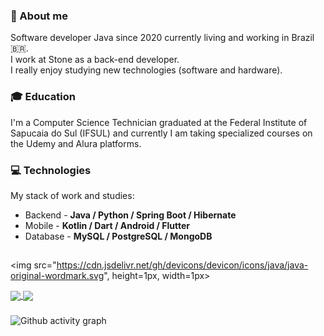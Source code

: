 ### 👤 About me
 Software developer Java since 2020 currently living and working in Brazil 🇧🇷.  
 I work at Stone as a back-end developer.<br>
 I really enjoy studying new technologies (software and hardware).<br>
 
 ### 🎓 Education  
  I'm a Computer Science Technician graduated at the Federal Institute of Sapucaia do Sul (IFSUL) and currently I am taking specialized courses on the Udemy and Alura platforms.
  
 ### 💻 Technologies
 My stack of work and studies:

- Backend - **Java / Python / Spring Boot / Hibernate**
- Mobile - **Kotlin / Dart / Android / Flutter**
- Database - **MySQL / PostgreSQL / MongoDB**

##
<img src="https://cdn.jsdelivr.net/gh/devicons/devicon/icons/java/java-original-wordmark.svg", height=1px, width=1px>
          
<div>
<a href= "https://beacons.ai/mayndi15">
  <img align="center" src="https://github-readme-stats.vercel.app/api?username=mayndi15&show_icons=true&theme=dracula&bg_color=00000000&include_all_commits=true&count_private=true"/>
</a>
 <a href= "https://beacons.ai/mayndi15">
  <img align="center" src="https://github-readme-stats.vercel.app/api/top-langs/?username=mayndi15&layout=compact&langs_count=10&theme=dracula&include_all_commits=true&count_private=true&bg_color=00000000&custom_title=Languages&card_width=375&hide=c%2B%2B,objective-c,cmake,c,swift"/>
</a>
</div>

###
![Github activity graph](https://github-readme-activity-graph.cyclic.app/graph?username=mayndi15&theme=github&bg_color=00000000)
